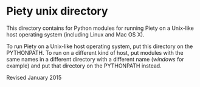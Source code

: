 
Piety unix directory
====================

This directory contains for Python modules for running Piety on a
Unix-like host operating system (including Linux and Mac OS X).

To run Piety on a Unix-like host operating system, put this directory
on the PYTHONPATH.  To run on a different kind of host, put modules
with the same names in a different directory with a different name
(*windows* for example) and put that directory on the PYTHONPATH
instead.

Revised January 2015
